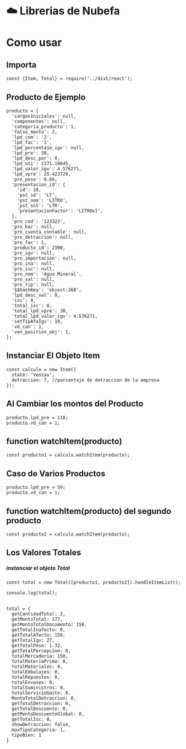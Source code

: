 
# ☁️ Librerias de Nubefa
# Como usar
## Importa
```
const {Item, Total} = require('../dist/react');
```

## Producto de Ejemplo
```
producto = {
  'cargasIniciales': null,
  'componentes': null,
  'categoria_producto': 1,
  'falso_monto': 2,
  'lpd_com': '2',
  'lpd_fac': '1',
  'lpd_porcentaje_igv': null,
  'lpd_pre': 30,
  'lpd_desc_por': 0,
  'lpd_uti': 1171.18645,
  'lpd_valor_igv': 4.576271,
  'lpd_vpre': 25.423729,
  'pro_peso': 0.66,
  'presentacion_id': {
    'id': 28,
    'pst_id': 'LT',
    'pst_nom': 'LITRO',
    'pst_snt': 'LTR',
    'presentacionFactor': 'LITROx1',
  },
  'pro_cod': '123323',
  'pro_bar': null,
  'pro_cuenta_contable': null,
  'pro_detraccion': null,
  'pro_fac': 1,
  'producto_id': 2390,
  'pro_igv': null,
  'pro_importacion': null,
  'pro_ina': null,
  'pro_isc': null,
  'pro_nom': 'Agua Mineral',
  'pro_sal': null,
  'pro_tip': null,
  '$$hashKey': 'object:268',
  'lpd_desc_val': 0,
  'isc': 0,
  'total_isc': 0,
  'total_lpd_vpre': 30,
  'total_lpd_valor_igv': 4.576271,
  'setTipAfeIgv': 10,
  'vd_can': 1,
  'ven_position_obj': 1,
};
```
## Instanciar El Objeto Item
```
const calculo = new Item({
  state: 'Ventas',
  detraccion: 7, //porcentaje de detraccion de la empresa
});
```

## Al Cambiar los montos del Producto
```
producto.lpd_pre = 118;
producto.vd_can = 1;
```
## function watchItem(producto)
```
const producto1 = calculo.watchItem(producto);
```

## Caso de Varios Productos
```
producto.lpd_pre = 59;
producto.vd_can = 1;
```
## function watchItem(producto) del segundo producto
```
const producto2 = calculo.watchItem(producto);
```

## Los Valores Totales 
##### instanciar el objeto Total
```
const total = new Total([producto1, producto2]).handleItemList();
```
```
console.log(total);
```
```

total = {
  getCantidadTotal: 2,
  getMontoTotal: 177,
  getMontoTotalDocumento: 150,
  getTotalInafecto: 0,
  getTotalAfecto: 150,
  getTotalIgv: 27,
  getTotalPeso: 1.32,
  getTotalPercepcion: 0,
  totalMercaderia: 150,
  totalMateriaPrima: 0,
  totalMateriales: 0,
  totalEmbalajes: 0,
  totalRepuestos: 0,
  totalEnvases: 0,
  totalSuministros: 0,
  totalServicioGasto: 0,
  MontoTotalDetraccion: 0,
  getTotalDetraccion: 0,
  getTotalDescuento: 0,
  getMontoDescuentoGlobal: 0,
  getTotalIsc: 0,
  showDetraccion: false,
  maxTipoCategoria: 1,
  tipoBien: 1
}
